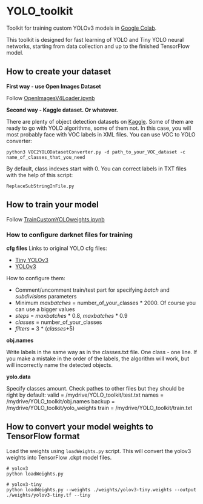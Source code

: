 # YOLO_toolkit
Toolkit for training custom YOLOv3 models in [Google Colab](
https://drive.google.com/open?id=1gTMES2Aj4NeNEK9YzjNdEmGEcItGsvxj).<br>

This toolkit is designed for fast learning of YOLO and Tiny YOLO neural networks, starting from data collection and up to the finished TensorFlow model.

## How to create your dataset
**First way - use Open Images Dataset**

Follow [OpenImagesV4Loader.ipynb](https://github.com/Gooogr/YOLO_toolkit/blob/master/1\)OpenImagesV4Loader.ipynb)

**Second way - Kaggle dataset. Or whatever.**

There are plenty of object detection datasets on [Kaggle](https://www.kaggle.com/search?q=tag%3A%22object+detection%22+in%3Adatasets).
Some of them are ready to go with YOLO algorithms, some of them not. In this case, you will most probably face with VOC labels in XML files. You can use VOC to YOLO converter:
```
python3 VOC2YOLODatasetConverter.py -d path_to_your_VOC_dataset -c name_of_classes_that_you_need
```
By default, class indexes start with 0. You can correct labels in TXT files with the help of this script:
```
ReplaceSubStringInFile.py
```
## How to train your model
Follow [TrainCustomYOLOweights.ipynb](https://github.com/Gooogr/YOLO_toolkit/blob/master/2\)TrainCustomYOLOweights.ipynb)

### How to configure darknet files for training

**cfg files**
Links to original YOLO cfg files:
* [Tiny YOLOv3](https://raw.githubusercontent.com/AlexeyAB/darknet/master/cfg/yolov3-tiny-prn.cfg)
* [YOLOv3](https://raw.githubusercontent.com/AlexeyAB/darknet/master/cfg/yolov3.cfg)

How to configure them:
* Comment/uncomment train/test part for specifying *batch* and *subdivisions* parameters
* Minimum *maxbatches* = number_of_your_classes * 2000. Of course you can use a bigger values
* *steps* = *maxbatches* * 0.8, *maxbatches* * 0.9
* *classes* = number_of_your_classes
* *filters* = 3 * (*classes*+5)

**obj.names**

Write labels in the same way as in the classes.txt file. One class - one line. If you make a mistake in the order of the labels, the algorithm will work, but will incorrectly name the detected objects.

**yolo.data**

Specify classes amount. Check pathes to other files but they should be right by default:
valid = /mydrive/YOLO_toolkit/test.txt
names = /mydrive/YOLO_toolkit/obj.names
backup = /mydrive/YOLO_toolkit/yolo_weights
train = /mydrive/YOLO_toolkit/train.txt


## How to convert your model weights to TensorFlow format
Load the weights using `loadWeights.py` script. This will convert the yolov3 weights into TensorFlow .ckpt model files.

```
# yolov3
python loadWeights.py

# yolov3-tiny
python loadWeights.py --weights ./weights/yolov3-tiny.weights --output ./weights/yolov3-tiny.tf --tiny
```
